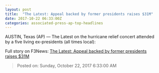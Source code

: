 ```yaml
---
layout: post
title:  "The Latest: Appeal backed by former presidents raises $31M"
date: 2017-10-22 06:33:00Z
categories: associated-press-ap-top-headlines
---
```


AUSTIN, Texas (AP) — The Latest on the hurricane relief concert attended by a five living ex-presidents (all times local):


Full story on F3News: [The Latest: Appeal backed by former presidents raises $31M](http://www.f3nws.com/n/2ajzrC)

> Posted on: Sunday, October 22, 2017 6:33:00 AM
